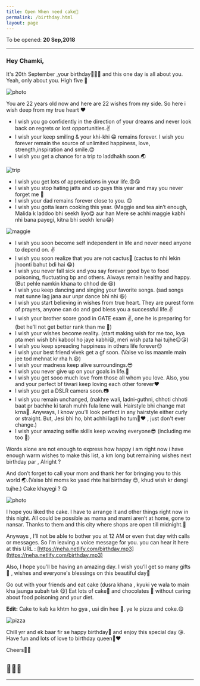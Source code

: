 ```yaml
---
title: Open When need cake🍰
permalink: /birthday.html
layout: page
---
```


To be opened: **20 Sep,2018**

---

### Hey Chamki,

It's 20th September ,your birthday🎉🎂🎊 and this one day is all about you. Yeah, only about you. High five 🙋

![photo](https://duckduckgo.com/assets/addons/footer-illustration.svg)

You are 22 years old now and here are 22 wishes from my side. So here i wish deep from my true heart ❤

+ I wish you go confidently in the direction of your dreams and never look back on regrets or lost opportunities.✌
+ I wish your keep smiling & your khi-khi 😁 remains forever. I wish you forever remain the source of unlimited happiness, love, strength,inspiration and smile.😊
+ I wish you get a chance for a trip to laddhakh soon.🌏 

![trip](../uploads/user/trip.jpg)

+ I wish you get lots of appreciations in your life.😍😘
+ I wish you stop hating jatts and up guys this year and may you never forget me 🙏
+ I wish your dad remains forever close to you. 😍
+ I wish you gotta learn cooking this year. (Maggie and tea ain’t enough, Malida k laddoobhi seekh liyo😋 aur han Mere se achhi maggie kabhi nhi bana payegi, kitna bhi seekh lena😂)

![maggie](../uploads/user/maggie.jpg "nhi bna payegi")

+ I wish you soon become self independent in life and never need anyone to depend on. ✌
+ I wish you soon realize that you are not cactus🌵 (cactus to nhi lekin jhoonti bahut bdi hai 😂)
+ I wish you never fall sick and you say forever good bye to food poisoning, fluctuating bp and others. Always remain healthy and happy. (But pehle namkin khana to chhod de 😆)
+ I wish you keep dancing and singing your favorite songs. (sad songs mat sunne lag jana aur unpr dance bhi nhi 😆)
+ I wish you start believing in wishes from true heart. They are purest form of prayers,anyone can do and god bless you a successful life.✌
+ I wish your brother score good in GATE exam ✌, one he is preparing for (bet he'll not get better rank than me 💪)
+ I wish your wishes become reality. (start making wish for me too, kya pta meri wish bhi kabool ho jaye kabhi😃, meri wish pata hai tujhe😉😘)
+ I wish you keep spreading happiness in others life forever😊
+ I wish your best friend vivek get a gf soon. (Vaise vo iss maamle main jee tod mehnat kr rha h.😆)
+ I wish your madness keep alive surroundings.😎
+ I wish you never give up on your goals in life.💪
+ I wish you get sooo much love from those all whom you love. Also, you and your perfect bf tiwari keep loving each other forever❤
+ I wish you get a DSLR camera soon.📷
+ I wish you remain unchanged, (nakhre wali, ladni-guthni, chhoti chhoti baat pr bachhe ki tarah muhh fula lene wali. Hairstyle bhi change mat krna💇. Anyways, I know you'll look perfect in any hairstyle either curly or straight. But, Jesi bhi ho, bht achhi lagti ho tum👰❤ , just don't ever change.)
+ I wish your amazing selfie skills keep wowing everyone😎 (including me too 🙈)

Words alone are not enough to express how happy i am right now i have enough warm wishes to make this list, a km long but remaining wishes next birthday par , Alright ?

And don’t forget to call your mom and thank her for bringing you to this world 🌏.(Vaise bhi moms ko yaad rhte hai birthday 😍, khud wish kr dengi tujhe.) Cake khayegi ? 😋

![photo](../uploads/user/cake.jpg "ye cake to mai kha gya 😋")

I hope you liked the cake. I have to arrange it and other things right now in this night. All could be possible as mama and mami aren’t at home, gone to nansar. Thanks to them and this city where shops are open till midnight.🙌

Anyways , I’ll not be able to bother you at 12 AM or even that day with calls or messages. So I’m leaving a voice message for you. you can hear it here at this URL : [https://neha.netlify.com/birthday.mp3](https://neha.netlify.com/birthday.mp3)

Also, I hope you’ll be having an amazing day. I wish you’ll get so many gifts🎁 , wishes and everyone's blessings on this beautiful day🎈 

Go out with your friends and eat cake (dusra khana , kyuki ye wala to main kha jaunga subah tak 😋) Eat lots of cake🍰 and chocolates 🍫 without caring about food poisoning and your diet. 

**Edit:** Cake to kab ka khtm ho gya , usi din hee 🙈. ye le pizza and coke.😋

![pizza](../uploads/user/pizza.jpg)

Chill yrr and ek baar fir se happy birthday🍰 and enjoy this special day 😘. Have fun and lots of love to birthday queen👰❤

Cheers🎉🎊

🎂🍰🍫
---

---